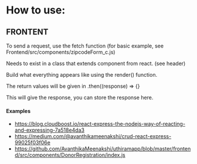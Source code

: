 # How to use: 

## FRONTENT

To send a request, use the fetch function (for basic example, see Frontend/src/components/zipcodeForm_c.js)

Needs to exist in a class that extends component from react. (see header)

Build what everything appears like using the render() function. 

The return values will be given in .then((response) => {}

This will give the response, you can store the response here. 
#### Examples
- https://blog.cloudboost.io/react-express-the-nodejs-way-of-reacting-and-expressing-7a518e4da3
- https://medium.com/@avanthikameenakshi/crud-react-express-99025f03f06e
- https://github.com/AvanthikaMeenakshi/uthiramapp/blob/master/frontend/src/components/DonorRegistration/index.js


